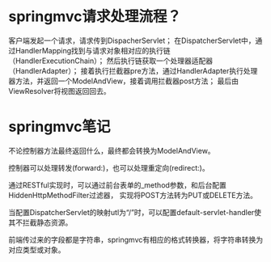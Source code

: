

# springmvc请求处理流程？

客户端发起一个请求，请求传到DispacherServlet；
在DispatcherServlet中，通过HandlerMapping找到与请求对象相对应的执行链（HandlerExecutionChain）；
然后执行链获取一个处理器适配器（HandlerAdapter）；
接着执行拦截器pre方法，通过HandlerAdapter执行处理器方法，并返回一个ModelAndView，接着调用拦截器post方法；
最后由ViewResolver将视图返回回去。

# springmvc笔记

不论控制器方法最终返回什么，最终都会转换为ModelAndView。

控制器可以处理转发(forward:)，也可以处理重定向(redirect:)。

通过RESTful实现时，可以通过前台表单的_method参数，和后台配置HiddenHttpMethodFilter过滤器，
实现将POST方法转为PUT或DELETE方法。

当配置DispatcherServlet的映射utl为“/”时，可以配置default-servlet-handler使其不拦截静态资源。

前端传过来的字段都是字符串，springmvc有相应的格式转换器，将字符串转换为对应类型或对象。






